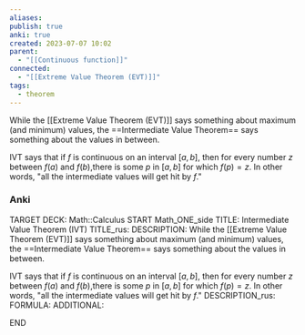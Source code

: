 ```yaml
---
aliases: 
publish: true
anki: true
created: 2023-07-07 10:02
parent:
  - "[[Continuous function]]"
connected:
  - "[[Extreme Value Theorem (EVT)]]"
tags:
  - theorem
---
```

While the [[Extreme Value Theorem (EVT)]]  says something about maximum (and minimum) values, the ==Intermediate Value Theorem== says something about the values in between.
 
IVT says that if $f$ is continuous on an interval $[a,b]$, then for every number $z$ between $f(a)$ and $f(b)$,there is some $p$ in $[a,b]$ for which $f(p)=z.$ In other words, "all the intermediate values will get hit by $f$."

### Anki
TARGET DECK: Math::Calculus 
START
Math_ONE_side
TITLE: Intermediate Value Theorem (IVT)
TITLE_rus: 
DESCRIPTION: While the [[Extreme Value Theorem (EVT)]]  says something about maximum (and minimum) values, the ==Intermediate Value Theorem== says something about the values in between.
 
IVT says that if $f$ is continuous on an interval $[a,b]$, then for every number $z$ between $f(a)$ and $f(b)$,there is some $p$ in $[a,b]$ for which $f(p)=z.$ In other words, "all the intermediate values will get hit by $f$."
DESCRIPTION_rus: 
FORMULA: 
ADDITIONAL:
<!--ID: 1697919356872-->
END

